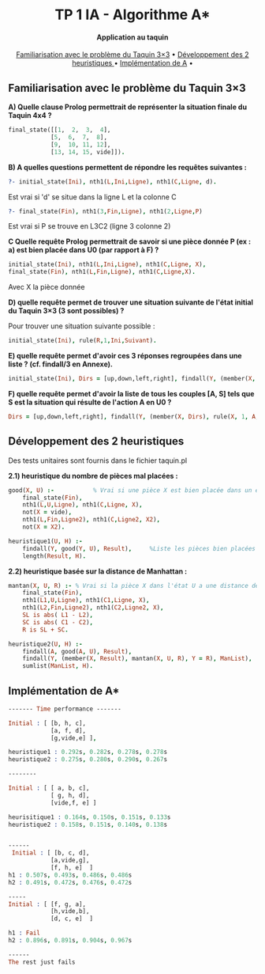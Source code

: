 <h1 align="center">
  <br>
    TP 1 IA - Algorithme A*
  <br>

</h1>

<h4 align="center">Application au taquin</h4>

<p align="center">
  <a href="#familiarisation-avec-le-problème-du-taquin-33">Familiarisation avec le problème du Taquin 3×3</a> •
  <a href="#développement-des-2-heuristiques">Développement des 2 heuristiques </a> •
  <a href="#Implémentation-de-A*">Implémentation de A</a> •
</p>


## Familiarisation avec le problème du Taquin 3×3

**A) Quelle clause Prolog permettrait de représenter la situation finale du Taquin 4x4 ?**
```prolog
final_state([[1,  2,  3,  4],
            [5,  6,  7,  8],
            [9,  10, 11, 12],
            [13, 14, 15, vide]]).
```

**B) A quelles questions permettent  de répondre les requêtes suivantes :**
```prolog
?- initial_state(Ini), nth1(L,Ini,Ligne), nth1(C,Ligne, d).
```
Est vrai si 'd' se situe dans la ligne L et la colonne C

```prolog
?- final_state(Fin), nth1(3,Fin,Ligne), nth1(2,Ligne,P)
```
Est vrai si P se trouve en L3C2 (ligne 3 colonne 2)

**C Quelle requête Prolog permettrait de savoir si une pièce donnée P (ex : a)  est bien placée dans U0 (par rapport à F) ?**
```prolog
initial_state(Ini), nth1(L,Ini,Ligne), nth1(C,Ligne, X),
final_state(Fin), nth1(L,Fin,Ligne), nth1(C,Ligne,X).
```
Avec X la pièce donnée

**D) quelle requête permet de trouver une situation suivante de l'état initial du Taquin 3×3 (3 sont possibles) ?**

Pour trouver une situation suivante possible :
```prolog
initial_state(Ini), rule(R,1,Ini,Suivant).
```

**E) quelle requête permet d'avoir ces 3 réponses regroupées dans une liste ? (cf. findall/3 en Annexe).**
```prolog
initial_state(Ini), Dirs = [up,down,left,right], findall(Y, (member(X, Dirs), rule(X, 1, Ini, S2), Y = S2), Output).
```

**F) quelle requête permet d'avoir la liste de tous les couples [A, S] tels que S est la situation qui résulte de l'action A en U0 ?**
```prolog
Dirs = [up,down,left,right], findall(Y, (member(X, Dirs), rule(X, 1, A, S), Y = [A, S]), Output).
```

## Développement des 2 heuristiques
Des tests unitaires sont fournis dans le fichier taquin.pl

**2.1) heuristique du nombre de pièces mal placées :**
```prolog
good(X, U) :-           % Vrai si une pièce X est bien placée dans un état U
    final_state(Fin),
    nth1(L,U,Ligne), nth1(C,Ligne, X),
    not(X = vide),
    nth1(L,Fin,Ligne2), nth1(C,Ligne2, X2),
    not(X = X2).

heuristique1(U, H) :- 
    findall(Y, good(Y, U), Result),     %Liste les pièces bien placées
    length(Result, H).
```

**2.2) heuristique basée sur la distance de Manhattan :**
```prolog
mantan(X, U, R) :- % Vrai si la pièce X dans l'état U a une distance de Manhattan R de son état final
    final_state(Fin),
    nth1(L1,U,Ligne), nth1(C1,Ligne, X),
    nth1(L2,Fin,Ligne2), nth1(C2,Ligne2, X),
    SL is abs( L1 - L2),
    SC is abs( C1 - C2),
    R is SL + SC.

heuristique2(U, H) :- 
    findall(A, good(A, U), Result),
    findall(Y, (member(X, Result), mantan(X, U, R), Y = R), ManList),
    sumlist(ManList, H).
```

## Implémentation de A*

```prolog
------- Time performance -------

Initial : [ [b, h, c],     
            [a, f, d],       
            [g,vide,e] ],

heuristique1 : 0.292s, 0.282s, 0.278s, 0.278s
heuristique2 : 0.275s, 0.280s, 0.290s, 0.267s

--------

Initial : [ [ a, b, c],        
            [ g, h, d],
            [vide,f, e] ]

heurisitique1 : 0.164s, 0.150s, 0.151s, 0.133s 
heuristique2 : 0.158s, 0.151s, 0.140s, 0.138s


------
 Initial : [ [b, c, d],
            [a,vide,g],
            [f, h, e]  ]
h1 : 0.507s, 0.493s, 0.486s, 0.486s
h2 : 0.491s, 0.472s, 0.476s, 0.472s

-----
Initial : [ [f, g, a],
            [h,vide,b],
            [d, c, e]  ]

h1 : Fail
h2 : 0.896s, 0.891s, 0.904s, 0.967s

------
The rest just fails
```
